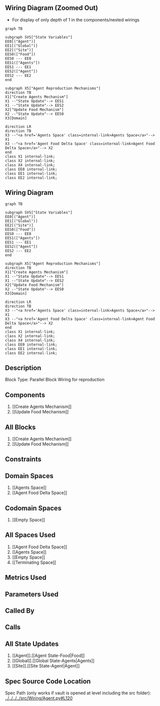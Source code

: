 ## Wiring Diagram (Zoomed Out)

- For display of only depth of 1 in the components/nested wirings
```mermaid
graph TB

subgraph SVS["State Variables"]
EE0[("Agent")]
EE1[("Global")]
EE2[("Site")]
EES0(["Food"])
EES0 --- EE0
EES1(["Agents"])
EES1 --- EE1
EES2(["Agent"])
EES2 --- EE2
end

subgraph X5["Agent Reproduction Mechanisms"]
direction TB
X1["Create Agents Mechanism"]
X1 --"State Update"--> EES1
X1 --"State Update"--> EES2
X2["Update Food Mechanism"]
X2 --"State Update"--> EES0
X3[Domain]

direction LR
direction TB
X3 --"<a href='Agents Space' class=internal-link>Agents Space</a>"--> X1
X3 --"<a href='Agent Food Delta Space' class=internal-link>Agent Food Delta Space</a>"--> X2
end
class X1 internal-link;
class X2 internal-link;
class X4 internal-link;
class EE0 internal-link;
class EE1 internal-link;
class EE2 internal-link;

```

## Wiring Diagram

```mermaid
graph TB

subgraph SVS["State Variables"]
EE0[("Agent")]
EE1[("Global")]
EE2[("Site")]
EES0(["Food"])
EES0 --- EE0
EES1(["Agents"])
EES1 --- EE1
EES2(["Agent"])
EES2 --- EE2
end

subgraph X5["Agent Reproduction Mechanisms"]
direction TB
X1["Create Agents Mechanism"]
X1 --"State Update"--> EES1
X1 --"State Update"--> EES2
X2["Update Food Mechanism"]
X2 --"State Update"--> EES0
X3[Domain]

direction LR
direction TB
X3 --"<a href='Agents Space' class=internal-link>Agents Space</a>"--> X1
X3 --"<a href='Agent Food Delta Space' class=internal-link>Agent Food Delta Space</a>"--> X2
end
class X1 internal-link;
class X2 internal-link;
class X4 internal-link;
class EE0 internal-link;
class EE1 internal-link;
class EE2 internal-link;

```

## Description

Block Type: Parallel Block
Wiring for reproduction
## Components
1. [[Create Agents Mechanism]]
2. [[Update Food Mechanism]]

## All Blocks
1. [[Create Agents Mechanism]]
2. [[Update Food Mechanism]]

## Constraints

## Domain Spaces
1. [[Agents Space]]
2. [[Agent Food Delta Space]]

## Codomain Spaces
1. [[Empty Space]]

## All Spaces Used
1. [[Agent Food Delta Space]]
2. [[Agents Space]]
3. [[Empty Space]]
4. [[Terminating Space]]

## Metrics Used

## Parameters Used

## Called By

## Calls

## All State Updates
1. [[Agent]].[[Agent State-Food|Food]]
2. [[Global]].[[Global State-Agents|Agents]]
3. [[Site]].[[Site State-Agent|Agent]]

## Spec Source Code Location

Spec Path (only works if vault is opened at level including the src folder): [../../../../src/Wiring/Agent.py#L120](../../../../src/Wiring/Agent.py#L120)

